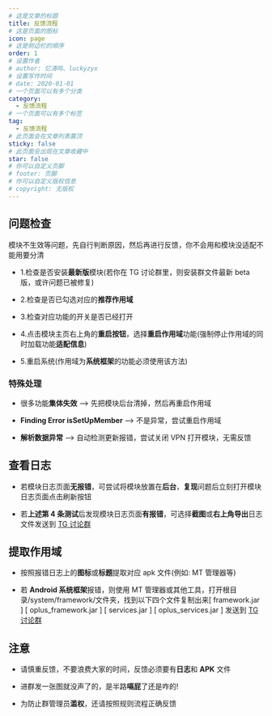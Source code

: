 ```yaml
---
# 这是文章的标题
title: 反馈流程
# 这是页面的图标
icon: page
# 这是侧边栏的顺序
order: 1
# 设置作者
# author: 忆清鸣、luckyzyx
# 设置写作时间
# date: 2020-01-01
# 一个页面可以有多个分类
category:
  - 反馈流程
# 一个页面可以有多个标签
tag:
  - 反馈流程
# 此页面会在文章列表置顶
sticky: false
# 此页面会出现在文章收藏中
star: false
# 你可以自定义页脚
# footer: 页脚
# 你可以自定义版权信息
# copyright: 无版权
---
```


## 问题检查

模块不生效等问题，先自行判断原因，然后再进行反馈，你不会用和模块没适配不能用要分清

- 1.检查是否安装**最新版**模块(若你在 TG 讨论群里，则安装群文件最新 beta 版，或许问题已被修复)

- 2.检查是否已勾选对应的**推荐作用域**

- 3.检查对应功能的开关是否已经打开

- 4.点击模块主页右上角的**重启按钮**，选择**重启作用域**功能(强制停止作用域的同时加载功能**适配信息**)

- 5.重启系统(作用域为**系统框架**的功能必须使用该方法)

### 特殊处理

- 很多功能**集体失效** --> 先把模块后台清掉，然后再重启作用域

- **Finding Error isSetUpMember** --> 不是异常，尝试重启作用域

- **解析数据异常** --> 自动检测更新报错，尝试关闭 VPN 打开模块，无需反馈

## 查看日志

- 若模块日志页面**无报错**，可尝试将模块放置在**后台**，**复现**问题后立刻打开模块日志页面点击刷新按钮

- 若**上述第 4 条测试**后发现模块日志页面**有报错**，可选择**截图**或**右上角导出**日志文件发送到 [TG 讨论群](https://t.me/+F42pfv-c0h4zNDc9)

## 提取作用域

- 按照报错日志上的**图标**或**标题**提取对应 apk 文件(例如: MT 管理器等)

- 若 **Android 系统框架**报错，则使用 MT 管理器或其他工具，打开根目录/system/framework/文件夹，找到以下四个文件复制出来[ framework.jar ] [ oplus_framework.jar ] [ services.jar ] [ oplus_services.jar ] 发送到 [TG 讨论群](https://t.me/+F42pfv-c0h4zNDc9)

## 注意

- 请慎重反馈，不要浪费大家的时间，反馈必须要有**日志**和 **APK** 文件

- 进群发一张图就没声了的，是半路**嗝屁**了还是咋的!

- 为防止群管理员**滥权**，还请按照规则流程正确反馈

